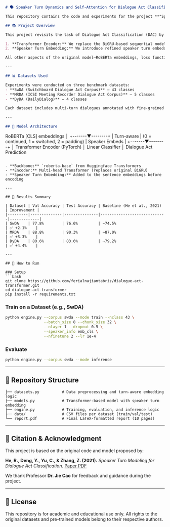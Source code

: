 
```markdown
# 🗣️ Speaker Turn Dynamics and Self-Attention for Dialogue Act Classification

This repository contains the code and experiments for the project **"Speaker Turn Dynamics and Self-Attention for Dialogue Act Classification"**, conducted as part of the **Text Analytics course at the University of Oklahoma**.

## 📚 Project Overview

This project revisits the task of Dialogue Act Classification (DAC) by proposing two key enhancements over a prior state-of-the-art model (He et al., 2021):

1. **Transformer Encoder:** We replace the BiGRU-based sequential modeling component with a Transformer encoder to capture long-range dependencies in multi-turn conversations.
2. **Speaker Turn Embedding:** We introduce refined speaker turn embeddings that distinguish between “speaker continued” and “speaker switched” utterances, allowing the model to learn turn-taking dynamics more effectively.

All other aspects of the original model—RoBERTa embeddings, loss function, chunking strategy, and evaluation pipeline—remain unchanged to ensure fair and interpretable comparisons.

---

## 📊 Datasets Used

Experiments were conducted on three benchmark datasets:
- **SwDA (Switchboard Dialogue Act Corpus)** – 43 classes
- **MRDA (ICSI Meeting Recorder Dialogue Act Corpus)** – 5 classes
- **DyDA (DailyDialog)** – 4 classes

Each dataset includes multi-turn dialogues annotated with fine-grained dialogue act labels.

---

## 🧠 Model Architecture

```

RoBERTa \[CLS] embeddings
│
+-------▼--------+
\| Turn-aware     | (0 = continued, 1 = switched, 2 = padding)
\| Speaker Embeds |
+-------▼--------+
│
Transformer Encoder (PyTorch)
│
Linear Classifier
│
Dialogue Act Prediction

````

- **Backbone:** `roberta-base` from Huggingface Transformers
- **Encoder:** Multi-head Transformer (replaces original BiGRU)
- **Speaker Turn Embedding:** Added to the sentence embeddings before encoding

---

## 🧪 Results Summary

| Dataset | Val Accuracy | Test Accuracy | Baseline (He et al., 2021) | Improvement |
|---------|--------------|---------------|-----------------------------|-------------|
| SwDA    | 77.8%        | 76.6%         | ~74.5%                      | ✅ +2.1%    |
| MRDA    | 88.8%        | 90.3%         | ~87.0%                      | ✅ +3.3%    |
| DyDA    | 80.6%        | 83.6%         | ~79.2%                      | ✅ +4.4%    |

---

## 🚀 How to Run

### Setup
```bash
git clone https://github.com/ferialnajiantabriz/dialogue-act-transformer.git
cd dialogue-act-transformer
pip install -r requirements.txt
````

### Train on a Dataset (e.g., SwDA)

```bash
python engine.py --corpus swda --mode train --nclass 43 \
                 --batch_size 8 --chunk_size 32 \
                 --nlayer 1 --dropout 0.5 \
                 --speaker_info emb_cls \
                 --nfinetune 2 --lr 1e-4
```

### Evaluate

```bash
python engine.py --corpus swda --mode inference
```

---

## 📁 Repository Structure

```
├── datasets.py          # Data preprocessing and turn-aware embedding logic
├── models.py            # Transformer-based model with speaker turn embedding
├── engine.py            # Training, evaluation, and inference logic
├── data/                # CSV files per dataset (train/val/test)
└── report.pdf           # Final LaTeX-formatted report (10 pages)
```

---

## 🧾 Citation & Acknowledgment

This project is based on the original code and model proposed by:

**He, R., Deng, Y., Yu, C., & Zhang, Z. (2021).**
*Speaker Turn Modeling for Dialogue Act Classification.*
[Paper PDF](https://www.researchgate.net/publication/357385651_Speaker_Turn_Modeling_for_Dialogue_Act_Classification)

We thank Professor **Dr. Jie Cao** for feedback and guidance during the project.

---

## 📌 License

This repository is for academic and educational use only. All rights to the original datasets and pre-trained models belong to their respective authors.
